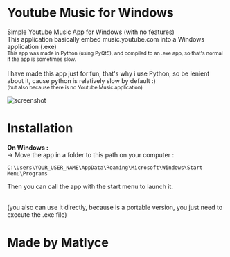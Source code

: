 # Youtube Music for Windows
Simple Youtube Music App for Windows (with no features)
<br />
This application basically embed music.youtube.com into a Windows application (.exe)
<br />
<sub>This app was made in Python (using PyQt5), and compiled to an .exe app, so that's normal if the app is sometimes slow.</sub>
<br />
<br />
I have made this app just for fun, that's why i use Python, so be lenient about it, cause python is relatively slow by default :)
<br />
<sub> (but also because there is no Youtube Music application) </sub>


![screenshot](https://user-images.githubusercontent.com/85689655/178164299-db73aa4f-ab76-44a5-a9ce-29e8199af456.png)

# Installation
**On Windows :**<br />
-> Move the app in a folder to this path on your computer :
```
C:\Users\YOUR_USER_NAME\AppData\Roaming\Microsoft\Windows\Start Menu\Programs
```
Then you can call the app with the start menu to launch it.

<br />
(you also can use it directly, because is a portable version, you just need to execute the .exe file)

# Made by Matlyce
